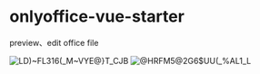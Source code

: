 # onlyoffice-vue-starter
preview、edit office file

![LD)~FL316(_M~VYE@}T_CJB](https://user-images.githubusercontent.com/45450994/184916548-b1c3fae9-5dea-4ea9-8166-7898f5a1cf05.jpg)
![@HR$F$M5@2G6$UU(_%AL1_L](https://user-images.githubusercontent.com/45450994/184916877-d6e61620-0ca6-447e-87b2-2168d0e87cef.jpg)
